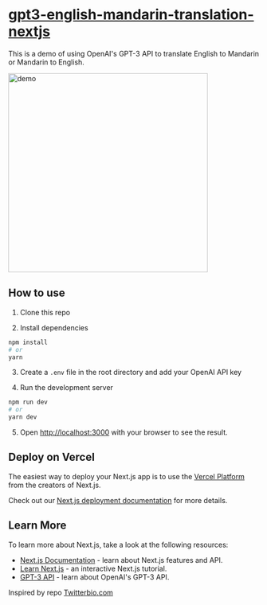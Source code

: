 # [gpt3-english-mandarin-translation-nextjs](https://gpt3-english-mandarin-translation-nextjs-fs9d.vercel.app/)

This is a demo of using OpenAI's GPT-3 API to translate English to Mandarin or Mandarin to English.

<img width="400" alt="demo" src="https://user-images.githubusercontent.com/15373178/216771970-eb971a11-5393-407c-8958-05b9dcaa5efa.png">


## How to use

1. Clone this repo

2. Install dependencies

```bash
npm install
# or
yarn
```

3. Create a `.env` file in the root directory and add your OpenAI API key

4. Run the development server

```bash
npm run dev
# or
yarn dev
```

5. Open [http://localhost:3000](http://localhost:3000) with your browser to see the result.

## Deploy on Vercel

The easiest way to deploy your Next.js app is to use the [Vercel Platform](https://vercel.com/new?utm_medium=default-template&filter=next.js&utm_source=create-next-app&utm_campaign=create-next-app-readme) from the creators of Next.js.

Check out our [Next.js deployment documentation](https://nextjs.org/docs/deployment) for more details.

## Learn More

To learn more about Next.js, take a look at the following resources:

- [Next.js Documentation](https://nextjs.org/docs) - learn about Next.js features and API.
- [Learn Next.js](https://nextjs.org/learn) - an interactive Next.js tutorial.
- [GPT-3 API](https://beta.openai.com/docs/api-reference/introduction) - learn about OpenAI's GPT-3 API.

Inspired by repo [Twitterbio.com](https://github.com/Nutlope/twitterbio)
